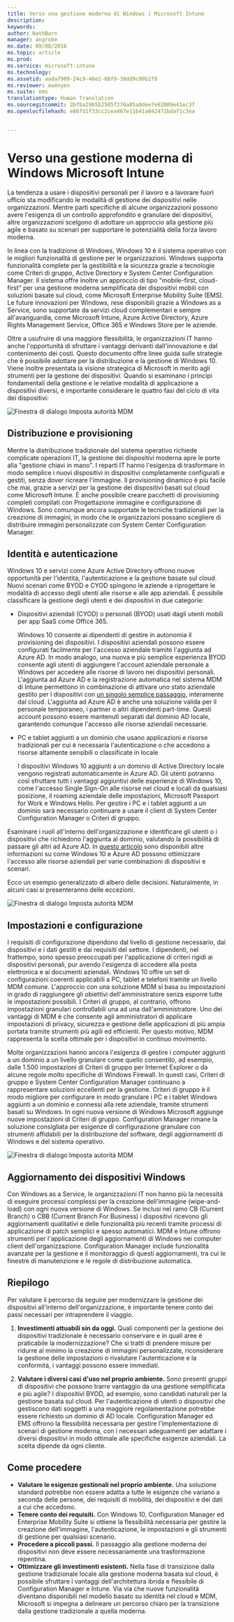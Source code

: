 ```yaml
---
title: Verso una gestione moderna di Windows | Microsoft Intune
description: 
keywords: 
author: NathBarn
manager: angrobe
ms.date: 09/08/2016
ms.topic: article
ms.prod: 
ms.service: microsoft-intune
ms.technology: 
ms.assetid: aada7909-24c9-46e2-88f0-38dd9c99b2f8
ms.reviewer: owenyen
ms.suite: ems
translationtype: Human Translation
ms.sourcegitcommit: 2bfba29b5b2585f276a85a8dee7e62009e41ec3f
ms.openlocfilehash: e86fd1f33cc2cea467e11b41a842471bdaf1c3ea


---
```


# Verso una gestione moderna di Windows Microsoft Intune

La tendenza a usare i dispositivi personali per il lavoro e a lavorare fuori ufficio sta modificando le modalità di gestione dei dispositivi nelle organizzazioni. Mentre parti specifiche di alcune organizzazioni possono avere l'esigenza di un controllo approfondito e granulare dei dispositivi, altre organizzazioni scelgono di adottare un approccio alla gestione più agile e basato su scenari per supportare le potenzialità della forza lavoro moderna.

In linea con la tradizione di Windows, Windows 10 è il sistema operativo con le migliori funzionalità di gestione per le organizzazioni. Windows supporta funzionalità complete per la gestibilità e la sicurezza grazie a tecnologie come Criteri di gruppo, Active Directory e System Center Configuration Manager. Il sistema offre inoltre un approccio di tipo "mobile-first, cloud-first" per una gestione moderna semplificata dei dispositivi mobili con soluzioni basate sul cloud, come Microsoft Enterprise Mobility Suite (EMS). Le future innovazioni per Windows, rese disponibili grazie a Windows as a Service, sono supportate da servizi cloud complementari e sempre all'avanguardia, come Microsoft Intune, Azure Active Directory, Azure Rights Management Service, Office 365 e Windows Store per le aziende.

Oltre a usufruire di una maggiore flessibilità, le organizzazioni IT hanno anche l'opportunità di sfruttare i vantaggi derivanti dall'innovazione e dal contenimento dei costi. Questo documento offre linee guida sulle strategie che è possibile adottare per la distribuzione e la gestione di Windows 10. Viene inoltre presentata la visione strategica di Microsoft in merito agli strumenti per la gestione dei dispositivi. Quando si esaminano i principi fondamentali della gestione e le relative modalità di applicazione a dispositivi diversi, è importante considerare le quattro fasi del ciclo di vita dei dispositivi:

![Finestra di dialogo Imposta autorità MDM](../media/mdm-path-stages.png)

## Distribuzione e provisioning

Mentre la distribuzione tradizionale del sistema operativo richiede complicate operazioni IT, la gestione dei dispositivi moderna apre le porte alla "gestione chiavi in mano". I reparti IT hanno l'esigenza di trasformare in modo semplice i nuovi dispositivi in dispositivi completamente configurati e gestiti, senza dover ricreare l'immagine.  Il provisioning dinamico è più facile che mai, grazie a servizi per la gestione dei dispositivi basati sul cloud come Microsoft Intune. È anche possibile creare pacchetti di provisioning completi compilati con Progettazione immagine e configurazione di Windows. Sono comunque ancora supportate le tecniche tradizionali per la creazione di immagini, in modo che le organizzazioni possano scegliere di distribuire immagini personalizzate con System Center Configuration Manager.

## Identità e autenticazione

Windows 10 e servizi come Azure Active Directory offrono nuove opportunità per l'identità, l'autenticazione e la gestione basate sul cloud. Nuovi scenari come BYOD e CYOD spingono le aziende a riprogettare le modalità di accesso degli utenti alle risorse e alle app aziendali. È possibile classificare la gestione degli utenti e dei dispositivi in due categorie:

- Dispositivi aziendali (CYOD) o personali (BYOD) usati dagli utenti mobili per app SaaS come Office 365.

  Windows 10 consente ai dipendenti di gestire in autonomia il provisioning dei dispositivi. I dispositivi aziendali possono essere configurati facilmente per l'accesso aziendale tramite l'aggiunta ad Azure AD. In modo analogo, una nuova e più semplice esperienza BYOD consente agli utenti di aggiungere l'account aziendale personale a Windows per accedere alle risorse di lavoro nei dispositivi personali. L'aggiunta ad Azure AD e la registrazione automatica nel sistema MDM di Intune permettono in combinazione di attivare uno stato aziendale gestito per i dispositivi con [un singolo semplice passaggio](https://blogs.technet.microsoft.com/ad/2015/08/14/windows-10-azure-ad-and-microsoft-intune-automatic-mdm-enrollment-powered-by-the-cloud/), interamente dal cloud. L'aggiunta ad Azure AD è anche una soluzione valida per il personale temporaneo, i partner o altri dipendenti part-time. Questi account possono essere mantenuti separati dal dominio AD locale, garantendo comunque l'accesso alle risorse aziendali necessarie.
- PC e tablet aggiunti a un dominio che usano applicazioni e risorse tradizionali per cui è necessaria l'autenticazione o che accedono a risorse altamente sensibili o classificate in locale

  I dispositivi Windows 10 aggiunti a un dominio di Active Directory locale vengono registrati automaticamente in Azure AD. Gli utenti potranno così sfruttare tutti i vantaggi aggiuntivi delle esperienze di Windows 10, come l'accesso Single Sign-On alle risorse nel cloud e locali da qualsiasi posizione, il roaming aziendale delle impostazioni, Microsoft Passport for Work e Windows Hello. Per gestire i PC e i tablet aggiunti a un dominio sarà necessario continuare a usare il client di System Center Configuration Manager o Criteri di gruppo.

Esaminare i ruoli all'interno dell'organizzazione e identificare gli utenti o i dispositivi che richiedono l'aggiunta al dominio, valutando la possibilità di passare gli altri ad Azure AD. In [questo articolo](https://azure.microsoft.com/en-us/documentation/articles/active-directory-azureadjoin-windows10-devices/) sono disponibili altre informazioni su come Windows 10 e Azure AD possono ottimizzare l'accesso alle risorse aziendali per varie combinazioni di dispositivi e scenari.

Ecco un esempio generalizzato di albero delle decisioni. Naturalmente, in alcuni casi si presenteranno delle eccezioni.

![Finestra di dialogo Imposta autorità MDM](../media/mdm-path-stages-flow1.png)

## Impostazioni e configurazione

I requisiti di configurazione dipendono dal livello di gestione necessario, dai dispositivi e i dati gestiti e dai requisiti del settore. I dipendenti, nel frattempo, sono spesso preoccupati per l'applicazione di criteri rigidi ai dispositivi personali, pur avendo l'esigenza di accedere alla posta elettronica e ai documenti aziendali. Windows 10 offre un set di configurazioni coerenti applicabili a PC, tablet e telefoni tramite un livello MDM comune. L'approccio con una soluzione MDM si basa su impostazioni in grado di raggiungere gli obiettivi dell'amministratore senza esporre tutte le impostazioni possibili. I Criteri di gruppo, al contrario, offrono impostazioni granulari controllabili una ad una dall'amministratore. Uno dei vantaggi di MDM è che consente agli amministratori di applicare impostazioni di privacy, sicurezza e gestione delle applicazioni di più ampia portata tramite strumenti più agili ed efficienti. Per questo motivo, MDM rappresenta la scelta ottimale per i dispositivi in continuo movimento.

Molte organizzazioni hanno ancora l'esigenza di gestire i computer aggiunti a un dominio a un livello granulare come quello consentito, ad esempio, dalle 1.500 impostazioni di Criteri di gruppo per Internet Explorer o da alcune regole molto specifiche di Windows Firewall. In questi casi, Criteri di gruppo e System Center Configuration Manager continuano a rappresentare soluzioni eccellenti per la gestione. Criteri di gruppo è il modo migliore per configurare in modo granulare i PC e i tablet Windows aggiunti a un dominio e connessi alla rete aziendale, tramite strumenti basati su Windows. In ogni nuova versione di Windows Microsoft aggiunge nuove impostazioni di Criteri di gruppo. Configuration Manager rimane la soluzione consigliata per esigenze di configurazione granulare con strumenti affidabili per la distribuzione del software, degli aggiornamenti di Windows e del sistema operativo.

![Finestra di dialogo Imposta autorità MDM](../media/mdm-path-stages-flow2.png)

## Aggiornamento dei dispositivi Windows

Con Windows as a Service, le organizzazioni IT non hanno più la necessità di eseguire processi complessi per la creazione dell'immagine (wipe-and-load) con ogni nuova versione di Windows. Se inclusi nel ramo CB (Current Branch) o CBB (Current Branch For Business) i dispositivi ricevono gli aggiornamenti qualitativi e delle funzionalità più recenti tramite processi di applicazione di patch semplici e spesso automatici. MDM e Intune offrono strumenti per l'applicazione degli aggiornamenti di Windows nei computer client dell'organizzazione. Configuration Manager include funzionalità avanzate per la gestione e il monitoraggio di questi aggiornamenti, tra cui le finestre di manutenzione e le regole di distribuzione automatica.

## Riepilogo

Per valutare il percorso da seguire per modernizzare la gestione dei dispositivi all'interno dell'organizzazione, è importante tenere conto dei passi necessari per intraprendere il viaggio.

1. **Investimenti attuabili sin da oggi.** Quali componenti per la gestione dei dispositivi tradizionale è necessario conservare e in quali aree è praticabile la modernizzazione? Che si tratti di prendere misure per ridurre al minimo la creazione di immagini personalizzate, riconsiderare la gestione delle impostazioni o rivalutare l'autenticazione e la conformità, i vantaggi possono essere immediati.

2. **Valutare i diversi casi d'uso nel proprio ambiente.** Sono presenti gruppi di dispositivi che possono trarre vantaggio da una gestione semplificata e più agile? I dispositivi BYOD, ad esempio, sono candidati naturali per la gestione basata sul cloud. Per l'autenticazione di utenti o dispositivi che gestiscono dati soggetti a una maggiore regolamentazione potrebbe essere richiesto un dominio di AD locale. Configuration Manager ed EMS offrono la flessibilità necessaria per gestire l'implementazione di scenari di gestione moderna, con i necessari adeguamenti per adattare i diversi dispositivi in modo ottimale alle specifiche esigenze aziendali. La scelta dipende da ogni cliente.

## Come procedere

- **Valutare le esigenze gestionali nel proprio ambiente.** Una soluzione standard potrebbe non essere adatta a tutte le esigenze che variano a seconda delle persone, dei requisiti di mobilità, dei dispositivi e dei dati a cui che accedono.
- **Tenere conto dei requisiti.** Con Windows 10, Configuration Manager ed Enterprise Mobility Suite si ottiene la flessibilità necessaria per gestire la creazione dell'immagine, l'autenticazione, le impostazioni e gli strumenti di gestione per qualsiasi scenario.
- **Procedere a piccoli passi.** Il passaggio alla gestione moderna dei dispositivi non deve essere necessariamente una trasformazione repentina.
- **Ottimizzare gli investimenti esistenti.** Nella fase di transizione dalla gestione tradizionale locale alla gestione moderna basata sul cloud, è possibile sfruttare i vantaggi dell'architettura ibrida e flessibile di Configuration Manager e Intune. Via via che nuove funzionalità diventano disponibili nel modello basato su identità nel cloud e MDM, Microsoft si impegna a delineare un percorso chiaro per la transizione dalla gestione tradizionale a quella moderna.



<!--HONumber=Sep16_HO2-->


